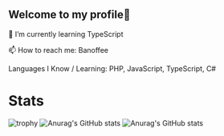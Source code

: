 ## Welcome to my profile👋

🌱 I’m currently learning TypeScript

📫 How to reach me: Banoffee

Languages I Know / Learning: PHP, JavaScript, TypeScript, C#

# Stats

![trophy](https://github-profile-trophy.vercel.app/?username=ThunPao&theme=onedark)
![Anurag's GitHub stats](https://github-readme-stats.vercel.app/api/top-langs/?username=ThunPao&show_icons=true&theme=radical)
![Anurag's GitHub stats](https://github-readme-stats.vercel.app/api?username=ThunPao&show_icons=true&theme=radical)
